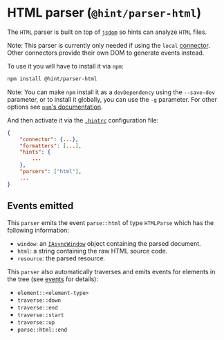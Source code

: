 # HTML parser (`@hint/parser-html`)

The `HTML` parser is built on top of [`jsdom`][jsdom] so hints can
analyze `HTML` files.

Note: This parser is currently only needed if using the `local`
[connector][connectors]. Other connectors provide their own DOM to
generate events instead.

To use it you will have to install it via `npm`:

```bash
npm install @hint/parser-html
```

Note: You can make `npm` install it as a `devDependency` using the
`--save-dev` parameter, or to install it globally, you can use the
`-g` parameter. For other options see [`npm`'s
documentation](https://docs.npmjs.com/cli/install).

And then activate it via the [`.hintrc`][hintrc] configuration file:

```json
{
    "connector": {...},
    "formatters": [...],
    "hints": {
        ...
    },
    "parsers": ["html"],
    ...
}
```

## Events emitted

This `parser` emits the event `parse::html` of type `HTMLParse`
which has the following information:

* `window`: an [`IAsyncWindow`][asynchtml] object containing the
  parsed document.
* `html`: a string containing the raw HTML source code.
* `resource`: the parsed resource.

This `parser` also automatically traverses and emits events for
elements in the tree (see [events][events] for details):

* `element::<element-type>`
* `traverse::down`
* `traverse::end`
* `traverse::start`
* `traverse::up`
* `parse::html::end`

<!-- Link labels: -->

[asynchtml]: https://webhint.io/docs/contributor-guide/how-to/connector/#iasynchtml
[connectors]: https://webhint.io/docs/user-guide/concepts/connectors/
[events]: https://webhint.io/docs/contributor-guide/getting-started/events/
[hintrc]: https://webhint.io/docs/user-guide/configuring-webhint/summary/
[jsdom]: https://github.com/jsdom/jsdom
